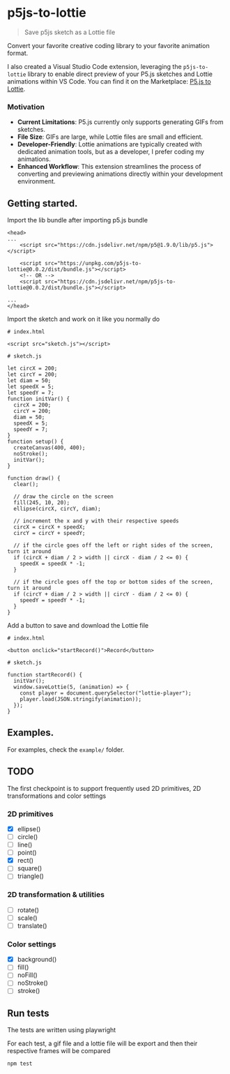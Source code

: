 # p5js-to-lottie

> Save p5js sketch as a Lottie file

Convert your favorite creative coding library to your favorite animation format. 

I also created a Visual Studio Code extension, leveraging the `p5js-to-lottie` library to enable direct preview of your P5.js sketches and Lottie animations within VS Code. You can find it on the Marketplace: [P5.js to Lottie](https://marketplace.visualstudio.com/items?itemName=levi218.p5js-to-lottie).

### Motivation

- **Current Limitations**: P5.js currently only supports generating GIFs from sketches.
- **File Size**: GIFs are large, while Lottie files are small and efficient.
- **Developer-Friendly**: Lottie animations are typically created with dedicated animation tools, but as a developer, I prefer coding my animations.
- **Enhanced Workflow**: This extension streamlines the process of converting and previewing animations directly within your development environment.

## Getting started.

Import the lib bundle after importing p5.js bundle

```
<head>
...
    <script src="https://cdn.jsdelivr.net/npm/p5@1.9.0/lib/p5.js"></script>
    
    <script src="https://unpkg.com/p5js-to-lottie@0.0.2/dist/bundle.js"></script>
    <!-- OR -->
    <script src="https://cdn.jsdelivr.net/npm/p5js-to-lottie@0.0.2/dist/bundle.js"></script>

...
</head>
```

Import the sketch and work on it like you normally do

```
# index.html

<script src="sketch.js"></script>
```
```
# sketch.js

let circX = 200;
let circY = 200;
let diam = 50;
let speedX = 5;
let speedY = 7;
function initVar() {
  circX = 200;
  circY = 200;
  diam = 50;
  speedX = 5;
  speedY = 7;
}
function setup() {
  createCanvas(400, 400);
  noStroke();
  initVar();
}

function draw() {
  clear();

  // draw the circle on the screen
  fill(245, 10, 20);
  ellipse(circX, circY, diam);

  // increment the x and y with their respective speeds
  circX = circX + speedX;
  circY = circY + speedY;

  // if the circle goes off the left or right sides of the screen, turn it around
  if (circX + diam / 2 > width || circX - diam / 2 <= 0) {
    speedX = speedX * -1;
  }

  // if the circle goes off the top or bottom sides of the screen, turn it around
  if (circY + diam / 2 > width || circY - diam / 2 <= 0) {
    speedY = speedY * -1;
  }
}
```

Add a button to save and download the Lottie file
```
# index.html

<button onclick="startRecord()">Record</button>
```
```
# sketch.js

function startRecord() {
  initVar();
  window.saveLottie(5, (animation) => {
    const player = document.querySelector("lottie-player");
    player.load(JSON.stringify(animation));
  });
}
```

## Examples.

For examples, check the `example/` folder.

## TODO

The first checkpoint is to support frequently used 2D primitives, 2D transformations and color settings

### 2D primitives
- [X] ellipse()
- [ ] circle()
- [ ] line()
- [ ] point()
- [X] rect()
- [ ] square()
- [ ] triangle()

### 2D transformation & utilities
- [ ] rotate()
- [ ] scale()
- [ ] translate()

### Color settings
- [X] background()
- [ ] fill()
- [ ] noFill()
- [ ] noStroke()
- [ ] stroke()
  
## Run tests

The tests are written using playwright

For each test, a gif file and a lottie file will be export and then their respective frames will be compared 

```
npm test
```
